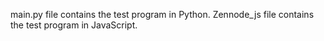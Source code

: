 main.py file contains the test program in Python. 
Zennode_js file contains the test program in JavaScript.

